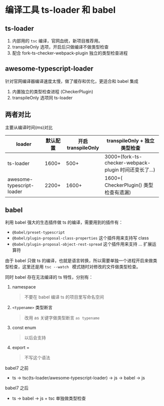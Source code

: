# 编译工具 ts-loader 和 babel

## ts-loader

1. 内部用的 `tsc` 编译，官网血统，新项目推荐用。
2. transpileOnly 选项，开启后只做编译不做类型检查
3. 配合 fork-ts-checker-webpack-plugin 独立的类型检查进程

## awesome-typescript-loader

针对官网编译器编译速度太慢，做了缓存和优化，更适合和 babel 集成

1. 内置独立的类型检查进程 (CheckerPlugin)
2. transpileOnly 选项同 ts-loader

## 两者对比

主要从编译时间(ms)对比

| loader | 默认配置 | 开启 transpileOnly | transpileOnly + 独立类型检查 
| ------ | ----- | ----- |  ----- |
| ts-loader | 1600+ | 500+ | 3000+(fork-ts-checker-webpack-plugin 时间还变长了...)
| awesome-typescript-loader | 2200+ | 1600+ | 1600+( CheckerPlugin() 类型检查有遗漏)

## babel

利用  babel 强大的生态插件做 ts 的编译，需要用到的插件有：
- `@babel/preset-typescript`
- `@babel/plugin-proposal-class-properties` 这个插件用来支持写 class
- `@babel/plugin-proposal-object-rest-spread` 这个插件用来支持 ... 扩展运算符

由于 babel 只做 ts 的编译，也就是语言转换，所以需要单独一个进程开启来做类型检查，这里还是用 `tsc --watch ` 模式随时对修改的文件做类型检查。

同时 babel 存在无法编译的 ts 特性，分别有：
1. namespace
    >不要在 babel 编译 ts 的项目里写命名空间
2. `<typename>` 类型断言
    > 改用 as 关键字做类型断言 `as typename`
3. const enum
    > 以后会支持
4. export = 
    > 不写这个语法


babel7 之前
- ts -> tsc(ts-loader/awesome-typescript-loader) -> js -> babel -> js

babel7 之后
- ts -> babel -> js + tsc 单独做类型检查
